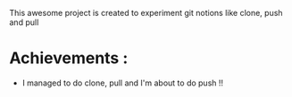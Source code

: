 This awesome project is created to experiment git notions like clone, push and pull

# Achievements :
- I managed to do clone, pull and I'm about to do push !! 
